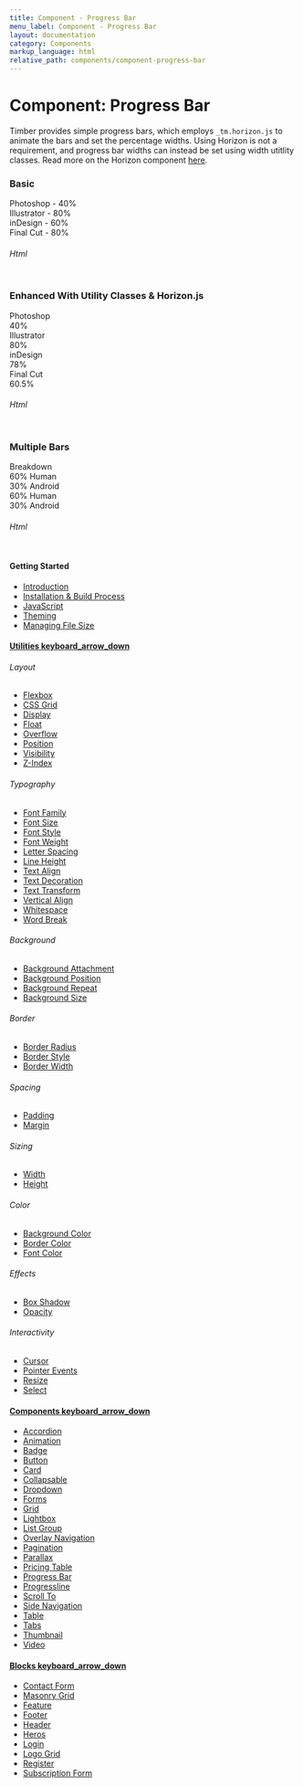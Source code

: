 ```yaml
---
title: Component - Progress Bar
menu_label: Component - Progress Bar
layout: documentation
category: Components
markup_language: html
relative_path: components/component-progress-bar
---
```


<div class="section-block">
  <div class="row pt-40 pt-md-40">
    <!-- Content Inner -->
    <div class="col w-9/12 w-md-full order-2 content-inner">
      <h1 class="font-light">Component: Progress Bar</h1>
      <p>Timber provides simple progress bars, which employs <code class="color-indigo font-bold">_tm.horizon.js</code> to animate the bars and set the percentage widths. Using Horizon is not a requirement, and progress bar widths can instead be set using width utitlity classes. Read more on the Horizon component <a href="../components/component-animation.html">here</a>.</p>
      <!-- Demo Block -->
      <div class="demo-block mt-80">
        <h3 class="font-light">Basic</h3>
        <div class="p-30 rounded bg-grey-ultralight">
          <div class="progress-bar-group">
            <span class="progress-bar-label">Photoshop - 40%</span>
            <div class="progress-bar rounded bg-grey-lightest">
              <div class="progress-bar-inner color-white" style="width:40%;"></div>
            </div>
            <span class="progress-bar-label">Illustrator - 80%</span>
            <div class="progress-bar rounded bg-grey-lightest">
              <div class="progress-bar-inner color-white" style="width:80%;"></div>
            </div>
            <span class="progress-bar-label">inDesign - 60%</span>
            <div class="progress-bar rounded bg-grey-lightest">
              <div class="progress-bar-inner color-white" style="width:60%;"></div>
            </div>
            <span class="progress-bar-label">Final Cut - 80%</span>
            <div class="progress-bar rounded bg-grey-lightest">
              <div class="progress-bar-inner color-white" style="width:80%;"></div>
            </div>
          </div>
        </div>
      </div>
      <!-- Demo Block End -->
      <!-- code -->
      <h6 class="uppercase">Html</h6>
      <div class="rounded p-20 overflow-y-scroll mb-0 bg-gradient-grey-ultralight border-l border-4 border-solid border-indigo">
        <pre class="m-0 language-html"><code class="inline-block scrolling-touch"><!--<div class="p-30 rounded bg-grey-ultralight">
	<div class="progress-bar-group">
		<span class="progress-bar-label">Photoshop - 40%</span>
		<div class="progress-bar rounded bg-grey-lightest">
			<div class="progress-bar-inner color-white" style="width:40%;"></div>
		</div>
		<span class="progress-bar-label">Illustrator - 80%</span>
		<div class="progress-bar rounded bg-grey-lightest">
			<div class="progress-bar-inner color-white" style="width:80%;"></div>
		</div>
		<span class="progress-bar-label">inDesign - 60%</span>
		<div class="progress-bar rounded bg-grey-lightest">
			<div class="progress-bar-inner color-white" style="width:60%;"></div>
		</div>
		<span class="progress-bar-label">Final Cut - 80%</span>
		<div class="progress-bar rounded bg-grey-lightest">
			<div class="progress-bar-inner color-white" style="width:80%;"></div>
		</div>
	</div>
</div>
--></code></pre>
      </div>
      <!-- code -->
      <!-- Demo Block -->
      <div class="demo-block mt-80">
        <h3 class="font-light">Enhanced With Utility Classes &amp; Horizon.js</h3>
        <div class="p-30 rounded bg-grey-ultralight">
          <div class="progress-bar-group mb-0">
            <span class="progress-bar-label">Photoshop</span>
            <div class="progress-bar rounded bg-grey-lightest">
              <div class="progress-bar-inner horizon bg-pink color-white" data-animate-in="width:40%;duration:1000ms;easing:easeIn;"> 40% </div>
            </div>
            <span class="progress-bar-label">Illustrator</span>
            <div class="progress-bar rounded-full bg-grey-lightest">
              <div class="progress-bar-inner horizon bg-gradient-purple-haze color-white" data-animate-in="width:80%;duration:1000ms;easing:easeIn;"> 80% </div>
            </div>
            <span class="progress-bar-label">inDesign</span>
            <div class="progress-bar h-auto rounded bg-grey-darkest">
              <div class="progress-bar-inner py-5 px-20 horizon border-4 border-teal bg-transparent text-large color-teal font-bold" data-animate-in="width:78%;duration:1000ms;easing:easeIn;">
                <span class="horizon" data-animate-in="preset:slideInUpShort;duration:500ms;delay:1000ms;">78%</span>
              </div>
            </div>
            <span class="progress-bar-label">Final Cut</span>
            <div class="progress-bar h-auto rounded-full bg-grey-lightest">
              <div class="progress-bar-inner py-5 px-20 horizon justify-center bg-green text-large font-light color-white" data-animate-in="width:60.5%;duration:1000ms;easing:easeIn;">
                <span class="horizon" data-animate-in="preset:scaleOut;duration:500ms;delay:1000ms;">60.5%</span>
              </div>
            </div>
          </div>
        </div>
      </div>
      <!-- Demo Block End -->
      <!-- code -->
      <h6 class="uppercase">Html</h6>
      <div class="rounded p-20 overflow-y-scroll mb-0 bg-gradient-grey-ultralight border-l border-4 border-solid border-indigo">
        <pre class="m-0 language-html"><code class="inline-block scrolling-touch"><!--<div class="p-30 rounded bg-grey-ultralight">
	<div class="progress-bar-group mb-0">
		<span class="progress-bar-label">Photoshop</span>
		<div class="progress-bar rounded bg-grey-lightest">
			<div class="progress-bar-inner horizon bg-pink color-white"
				data-animate-in="width:40%;duration:1000ms;easing:easeIn;">
				40%
			</div>
		</div>
		<span class="progress-bar-label">Illustrator</span>
		<div class="progress-bar rounded-full bg-grey-lightest">
			<div class="progress-bar-inner horizon bg-gradient-purple-haze color-white"
				data-animate-in="width:80%;duration:1000ms;easing:easeIn;">
				80%
			</div>
		</div>
		<span class="progress-bar-label">inDesign</span>
		<div class="progress-bar h-auto rounded bg-grey-darkest">
			<div class="progress-bar-inner py-5 px-20 horizon border-4 border-teal bg-transparent text-large color-teal font-bold"
				data-animate-in="width:78%;duration:1000ms;easing:easeIn;">
				<span class="horizon" data-animate-in="preset:slideInUpShort;duration:500ms;delay:1000ms;">78%</span>
			</div>
		</div>
		<span class="progress-bar-label">Final Cut</span>
		<div class="progress-bar h-auto rounded-full bg-grey-lightest">
			<div class="progress-bar-inner py-5 px-20 horizon justify-center bg-green text-large font-light color-white"
				data-animate-in="width:60.5%;duration:1000ms;easing:easeIn;">
				<span class="horizon" data-animate-in="preset:scaleOut;duration:500ms;delay:1000ms;">60.5%</span>
			</div>
		</div>
	</div>
</div>
--></code></pre>
      </div>
      <!-- code -->
      <!-- Demo Block -->
      <div class="demo-block mt-80">
        <h3 class="font-light">Multiple Bars</h3>
        <div class="p-30 rounded bg-grey-ultralight">
          <div class="progress-bar-group hide-md">
            <div>
              <span class="progress-bar-label text-large">Breakdown</span>
            </div>
            <div class="progress-bar h-auto rounded bg-white hidden-md">
              <div class="progress-bar-inner py-20 bg-pink color-white horizon" data-animate-in="width:60%;duration:1000ms;easing:easeIn;">
                <span class="absolute horizon" data-animate-in="preset:slideInRightShort;duration:500ms;delay:800ms;">60% Human</span>
              </div>
              <div class="progress-bar-inner py-20 bg-teal color-white horizon" data-animate-in="width:30%;duration:1000ms;easing:easeIn;">
                <span class="absolute horizon" data-animate-in="preset:slideInRightShort;duration:500ms;delay:800ms;">30% Android</span>
              </div>
            </div>
          </div>
          <div class="progress-bar-group hidden block-md">
            <div class="progress-bar h-auto rounded bg-white">
              <div class="progress-bar-inner py-20 bg-pink color-white horizon" data-animate-in="width:60%;duration:1000ms;easing:easeIn;">
                <span class="absolute horizon" data-animate-in="preset:slideInRightShort;duration:500ms;delay:800ms;">60% Human</span>
              </div>
            </div>
            <div class="progress-bar h-auto rounded bg-white">
              <div class="progress-bar-inner py-20 bg-teal color-white horizon" data-animate-in="width:30%;duration:1000ms;easing:easeIn;">
                <span class="absolute horizon" data-animate-in="preset:slideInRightShort;duration:500ms;delay:800ms;">30% Android</span>
              </div>
            </div>
          </div>
        </div>
      </div>
      <!-- Demo Block End -->
      <!-- code -->
      <h6 class="uppercase">Html</h6>
      <div class="rounded p-20 overflow-y-scroll mb-0 bg-gradient-grey-ultralight border-l border-4 border-solid border-indigo">
        <pre class="m-0 language-html"><code class="inline-block scrolling-touch"><!--<div class="p-30 rounded bg-grey-ultralight">
	<div class="progress-bar-group hide-md">
		<div>
			<span class="progress-bar-label text-large">Breakdown</span>
		</div>
		<div class="progress-bar h-auto rounded bg-white hidden-md">
			<div class="progress-bar-inner py-20 bg-pink color-white horizon" data-animate-in="width:60%;duration:1000ms;easing:easeIn;">
				<span class="absolute horizon" data-animate-in="preset:slideInRightShort;duration:500ms;delay:800ms;">60% Human</span>
			</div>
			<div class="progress-bar-inner py-20 bg-teal color-white horizon" data-animate-in="width:30%;duration:1000ms;easing:easeIn;">
				<span class="absolute horizon" data-animate-in="preset:slideInRightShort;duration:500ms;delay:800ms;">30% Android</span>
			</div>
		</div>
	</div>
	<div class="progress-bar-group hidden block-md">
		<div class="progress-bar h-auto rounded bg-white">
			<div class="progress-bar-inner py-20 bg-pink color-white horizon" data-animate-in="width:60%;duration:1000ms;easing:easeIn;">
				<span class="absolute horizon" data-animate-in="preset:slideInRightShort;duration:500ms;delay:800ms;">60% Human</span>
			</div>
		</div>
		<div class="progress-bar h-auto rounded bg-white">
			<div class="progress-bar-inner py-20 bg-teal color-white horizon" data-animate-in="width:30%;duration:1000ms;easing:easeIn;">
				<span class="absolute horizon" data-animate-in="preset:slideInRightShort;duration:500ms;delay:800ms;">30% Android</span>
			</div>
		</div>
	</div>
</div>
--></code></pre>
      </div>
      <!-- code -->
    </div>
    <!-- Content Inner End -->
    <!-- Sidebar -->
    <aside id="collapsable-sidebar" class="col w-3/12 w-md-full order-1 sidebar left collapsable-target active-md inactive-md overflow-visible overflow-md-hidden">
      <div class="freeze pb-30 pst-100" data-extra-space-top="100" data-extra-space-bottom="0" data-push-section=".pagination-3">
        <div class="pb-30 border-md border-md-b border-md-2 border-grey-lightest">
          <div class="h-screen h-md-auto overflow-y-scroll">
            <h4 class="color-black">Getting Started</h4>
            <ul class="list-none">
              <li><a class="color-grey-dark color-hover-grey-darkest color-active-blue" href="../getting-started-timber.html">Introduction</a></li>
              <li><a class="color-grey-dark color-hover-grey-darkest color-active-blue" href="../getting-started-installation.html">Installation &amp; Build Process</a></li>
              <li><a class="color-grey-dark color-hover-grey-darkest color-active-blue" href="../getting-started-javascript.html">JavaScript</a></li>
              <li><a class="color-grey-dark color-hover-grey-darkest color-active-blue" href="../getting-started-theming.html">Theming</a></li>
              <li><a class="color-grey-dark color-hover-grey-darkest color-active-blue" href="../getting-started-file-size.html">Managing File Size</a></li>
            </ul>
            <h4 class="mt-0"><a href="#collapsable-utilities" class="collapsable color-grey-dark color-active-black" data-include-margin="">Utilities <span class="icon-material mb-0">keyboard_arrow_down</span></a></h4>
            <div id="collapsable-utilities" class="collapsable-target">
              <div class="pb-10">
                <h6 class="uppercase tracking-wide">Layout</h6>
                <ul class="list-none">
                  <li><a class="color-grey-dark color-hover-grey-darkest color-active-blue" href="../utilities/layout-flexbox.html">Flexbox</a></li>
                  <li><a class="color-grey-dark color-hover-grey-darkest color-active-blue" href="../utilities/layout-css-grid.html">CSS Grid</a></li>
                  <li><a class="color-grey-dark color-hover-grey-darkest color-active-blue" href="../utilities/layout-display.html">Display</a></li>
                  <li><a class="color-grey-dark color-hover-grey-darkest color-active-blue" href="../utilities/layout-float.html">Float</a></li>
                  <li><a class="color-grey-dark color-hover-grey-darkest color-active-blue" href="../utilities/layout-overflow.html">Overflow</a></li>
                  <li><a class="color-grey-dark color-hover-grey-darkest color-active-blue" href="../utilities/layout-position.html">Position</a></li>
                  <li><a class="color-grey-dark color-hover-grey-darkest color-active-blue" href="../utilities/layout-visibility.html">Visibility</a></li>
                  <li><a class="color-grey-dark color-hover-grey-darkest color-active-blue" href="../utilities/layout-zindex.html">Z-Index</a></li>
                </ul>
                <h6 class="uppercase tracking-wide">Typography</h6>
                <ul class="list-none">
                  <li><a class="color-grey-dark color-hover-grey-darkest color-active-blue" href="../utilities/typography-font-family.html">Font Family</a></li>
                  <li><a class="color-grey-dark color-hover-grey-darkest color-active-blue" href="../utilities/typography-font-size.html">Font Size</a></li>
                  <li><a class="color-grey-dark color-hover-grey-darkest color-active-blue" href="../utilities/typography-font-style.html">Font Style</a></li>
                  <li><a class="color-grey-dark color-hover-grey-darkest color-active-blue" href="../utilities/typography-font-weight.html">Font Weight</a></li>
                  <li><a class="color-grey-dark color-hover-grey-darkest color-active-blue" href="../utilities/typography-letter-spacing.html">Letter Spacing</a></li>
                  <li><a class="color-grey-dark color-hover-grey-darkest color-active-blue" href="../utilities/typography-line-height.html">Line Height</a></li>
                  <li><a class="color-grey-dark color-hover-grey-darkest color-active-blue" href="../utilities/typography-text-align.html">Text Align</a></li>
                  <li><a class="color-grey-dark color-hover-grey-darkest color-active-blue" href="../utilities/typography-text-decoration.html">Text Decoration</a></li>
                  <li><a class="color-grey-dark color-hover-grey-darkest color-active-blue" href="../utilities/typography-text-transform.html">Text Transform</a></li>
                  <li><a class="color-grey-dark color-hover-grey-darkest color-active-blue" href="../utilities/typography-vertical-align.html">Vertical Align</a></li>
                  <li><a class="color-grey-dark color-hover-grey-darkest color-active-blue" href="../utilities/typography-whitespace.html">Whitespace</a></li>
                  <li><a class="color-grey-dark color-hover-grey-darkest color-active-blue" href="../utilities/typography-wordbreak.html">Word Break</a></li>
                </ul>
                <h6 class="uppercase tracking-wide">Background</h6>
                <ul class="list-none">
                  <li><a class="color-grey-dark color-hover-grey-darkest color-active-blue" href="../utilities/background-attachment.html">Background Attachment</a></li>
                  <li><a class="color-grey-dark color-hover-grey-darkest color-active-blue" href="../utilities/background-position.html">Background Position</a></li>
                  <li><a class="color-grey-dark color-hover-grey-darkest color-active-blue" href="../utilities/background-repeat.html">Background Repeat</a></li>
                  <li><a class="color-grey-dark color-hover-grey-darkest color-active-blue" href="../utilities/background-size.html">Background Size</a></li>
                </ul>
                <h6 class="uppercase tracking-wide">Border</h6>
                <ul class="list-none">
                  <li><a class="color-grey-dark color-hover-grey-darkest color-active-blue" href="../utilities/border-radius.html">Border Radius</a></li>
                  <li><a class="color-grey-dark color-hover-grey-darkest color-active-blue" href="../utilities/border-style.html">Border Style</a></li>
                  <li><a class="color-grey-dark color-hover-grey-darkest color-active-blue" href="../utilities/border-width.html">Border Width</a></li>
                </ul>
                <h6 class="uppercase tracking-wide">Spacing</h6>
                <ul class="list-none">
                  <li><a class="color-grey-dark color-hover-grey-darkest color-active-blue" href="../utilities/spacing-padding.html">Padding</a></li>
                  <li><a class="color-grey-dark color-hover-grey-darkest color-active-blue" href="../utilities/spacing-margin.html">Margin</a></li>
                </ul>
                <h6 class="uppercase tracking-wide">Sizing</h6>
                <ul class="list-none">
                  <li><a class="color-grey-dark color-hover-grey-darkest color-active-blue" href="../utilities/sizing-width.html">Width</a></li>
                  <li><a class="color-grey-dark color-hover-grey-darkest color-active-blue" href="../utilities/sizing-height.html">Height</a></li>
                </ul>
                <h6 class="uppercase tracking-wide">Color</h6>
                <ul class="list-none">
                  <li><a class="color-grey-dark color-hover-grey-darkest color-active-blue" href="../utilities/color-background.html">Background Color</a></li>
                  <li><a class="color-grey-dark color-hover-grey-darkest color-active-blue" href="../utilities/color-border.html">Border Color</a></li>
                  <li><a class="color-grey-dark color-hover-grey-darkest color-active-blue" href="../utilities/color.html">Font Color</a></li>
                </ul>
                <h6 class="uppercase tracking-wide">Effects</h6>
                <ul class="list-none">
                  <li><a class="color-grey-dark color-hover-grey-darkest color-active-blue" href="../utilities/effects-box-shadow.html">Box Shadow</a></li>
                  <li><a class="color-grey-dark color-hover-grey-darkest color-active-blue" href="../utilities/effects-opacity.html">Opacity</a></li>
                </ul>
                <h6 class="uppercase tracking-wide">Interactivity</h6>
                <ul class="list-none">
                  <li><a class="color-grey-dark color-hover-grey-darkest color-active-blue" href="../utilities/interactivity-cursor.html">Cursor</a></li>
                  <li><a class="color-grey-dark color-hover-grey-darkest color-active-blue" href="../utilities/interactivity-pointer-events.html">Pointer Events</a></li>
                  <li><a class="color-grey-dark color-hover-grey-darkest color-active-blue" href="../utilities/interactivity-resize.html">Resize</a></li>
                  <li><a class="color-grey-dark color-hover-grey-darkest color-active-blue" href="../utilities/interactivity-select.html">Select</a></li>
                </ul>
              </div>
            </div>
            <h4 class="mt-0"><a href="#collapsable-components" class="collapsable color-grey-dark color-active-black" data-include-margin="">Components <span class="icon-material mb-0">keyboard_arrow_down</span></a></h4>
            <div id="collapsable-components" class="collapsable-target">
              <div class="pb-10">
                <ul class="list-none">
                  <li><a class="color-grey-dark color-hover-grey-darkest color-active-blue" href="../components/component-accordion.html">Accordion</a></li>
                  <li><a class="color-grey-dark color-hover-grey-darkest color-active-blue" href="../components/component-animation.html">Animation</a></li>
                  <li><a class="color-grey-dark color-hover-grey-darkest color-active-blue" href="../components/component-badge.html">Badge</a></li>
                  <li><a class="color-grey-dark color-hover-grey-darkest color-active-blue" href="../components/component-button.html">Button</a></li>
                  <li><a class="color-grey-dark color-hover-grey-darkest color-active-blue" href="../components/component-card.html">Card</a></li>
                  <li><a class="color-grey-dark color-hover-grey-darkest color-active-blue" href="../components/component-collapsable.html">Collapsable</a></li>
                  <li><a class="color-grey-dark color-hover-grey-darkest color-active-blue" href="../components/component-dropdown.html">Dropdown</a></li>
                  <li><a class="color-grey-dark color-hover-grey-darkest color-active-blue" href="../components/component-form.html">Forms</a></li>
                  <li><a class="color-grey-dark color-hover-grey-darkest color-active-blue" href="../components/component-grid.html">Grid</a></li>
                  <li><a class="color-grey-dark color-hover-grey-darkest color-active-blue" href="../components/component-lightbox.html">Lightbox</a></li>
                  <li><a class="color-grey-dark color-hover-grey-darkest color-active-blue" href="../components/component-list.html">List Group</a></li>
                  <li><a class="color-grey-dark color-hover-grey-darkest color-active-blue" href="../components/component-overlay-navigation.html">Overlay Navigation</a></li>
                  <li><a class="color-grey-dark color-hover-grey-darkest color-active-blue" href="../components/component-pagination.html">Pagination</a></li>
                  <li><a class="color-grey-dark color-hover-grey-darkest color-active-blue" href="../components/component-parallax.html">Parallax</a></li>
                  <li><a class="color-grey-dark color-hover-grey-darkest color-active-blue" href="../components/component-pricing-table.html">Pricing Table</a></li>
                  <li><a class="color-grey-dark color-hover-grey-darkest color-active-blue" href="../components/component-progress-bar.html">Progress Bar</a></li>
                  <li><a class="color-grey-dark color-hover-grey-darkest color-active-blue" href="../components/component-progressline.html">Progressline</a></li>
                  <li><a class="color-grey-dark color-hover-grey-darkest color-active-blue" href="../components/component-scroll-to.html">Scroll To</a></li>
                  <li><a class="color-grey-dark color-hover-grey-darkest color-active-blue" href="../components/component-side-navigation.html">Side Navigation</a></li>
                  <li><a class="color-grey-dark color-hover-grey-darkest color-active-blue" href="../components/component-table.html">Table</a></li>
                  <li><a class="color-grey-dark color-hover-grey-darkest color-active-blue" href="../components/component-tabs.html">Tabs</a></li>
                  <li><a class="color-grey-dark color-hover-grey-darkest color-active-blue" href="../components/component-thumbnail.html">Thumbnail</a></li>
                  <li><a class="color-grey-dark color-hover-grey-darkest color-active-blue" href="../components/component-video.html">Video</a></li>
                </ul>
              </div>
            </div>
            <h4 class="mt-0"><a href="#collapsable-partials" class="collapsable color-grey-dark color-active-black" data-include-margin="">Blocks <span class="icon-material mb-0">keyboard_arrow_down</span></a></h4>
            <div id="collapsable-partials" class="collapsable-target">
              <div class="pb-10">
                <ul class="list-none">
                  <li><a class="color-grey-dark color-hover-grey-darkest color-active-blue" href="../blocks/block-contact-form.html">Contact Form</a></li>
                  <li><a class="color-grey-dark color-hover-grey-darkest color-active-blue" href="../blocks/block-masonry-grid.html">Masonry Grid</a></li>
                  <li><a class="color-grey-dark color-hover-grey-darkest color-active-blue" href="../blocks/block-feature.html">Feature</a></li>
                  <li><a class="color-grey-dark color-hover-grey-darkest color-active-blue" href="../blocks/block-footer.html">Footer</a></li>
                  <li><a class="color-grey-dark color-hover-grey-darkest color-active-blue" href="../blocks/block-header.html">Header</a></li>
                  <li><a class="color-grey-dark color-hover-grey-darkest color-active-blue" href="../blocks/block-heros.html">Heros</a></li>
                  <li><a class="color-grey-dark color-hover-grey-darkest color-active-blue" href="../blocks/block-login.html">Login</a></li>
                  <li><a class="color-grey-dark color-hover-grey-darkest color-active-blue" href="../blocks/block-logo-grid.html">Logo Grid</a></li>
                  <li><a class="color-grey-dark color-hover-grey-darkest color-active-blue" href="../blocks/block-register.html">Register</a></li>
                  <li><a class="color-grey-dark color-hover-grey-darkest color-active-blue" href="../blocks/block-subscription-form.html">Subscription Form</a></li>
                </ul>
              </div>
            </div>
          </div>
        </div>
      </div>
    </aside>
    <!-- Sidebar End -->
  </div>
</div>
